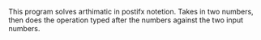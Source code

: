 This program solves arthimatic in postifx notetion. Takes in two numbers, then does the operation typed after the numbers against the two input numbers.
